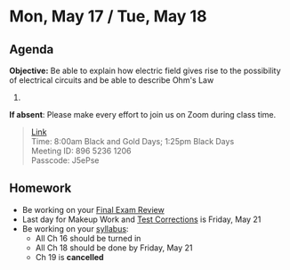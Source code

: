 Mon, May 17 / Tue, May 18
==================    
  
Agenda    
---------    
**Objective:** Be able to explain how electric field gives rise to the possibility of electrical circuits and be able to describe Ohm's Law
  
1. 

**If absent**: Please make every effort to join us on Zoom during class time.

> [Link](https://us02web.zoom.us/j/89652361206?pwd=L3ZYQzBGNitFK0J6K1M4Nk1iM1dYQT09)      
> Time: 8:00am Black and Gold Days; 1:25pm Black Days    
> Meeting ID: 896 5236 1206      
> Passcode: J5ePse

  
Homework     
-------------    
- Be working on your [Final Exam Review][rev]
- Last day for Makeup Work and [Test Corrections][tc] is Friday, May 21 
- Be working on your [syllabus]:
	- All Ch 16 should be turned in
	- All Ch 18 should be done by Friday, May 21
	- Ch 19 is **cancelled**

[rev]: https://avon.schoology.com/course/2624603229/materials?f=369844930
[syllabus]: https://avon.schoology.com/course/2624603229/materials?f=369843924#foldersexpanded=
[tc]: https://avon.schoology.com/assignment/4956419938/
<!--stackedit_data:
eyJoaXN0b3J5IjpbMTczMDA5MDAzMSw5NTg3MDA1OCwtMTE1ND
MxODg0MiwxNTg0MjEwMjI3LDI2NjU0ODc5NSwtNzc1NDQyOTA2
LDEyMzIzMTY5NTUsNjE4MDQyMzM3LDE1ODA3OTk0MDUsLTIwND
c3Nzg1ODUsLTE0NzM1MjM5MTMsLTM5ODgzNDc2NCwtMjE2MzAx
OTYwLDE4MDk0NDQ4NTgsLTgyNzM2OTEyOCwtMTc0MzA0NTc5MS
wtMjA5ODQwOTk2MCwyMDE5NzYxOTYwLC0xMDI1NzMxNjEzLC0x
Mjk3NTM3OTkzXX0=
-->